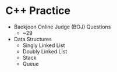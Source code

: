 # C++ Practice
- Baekjoon Online Judge (BOJ) Questions
  - ~29
- Data Structures
  - Singly Linked List
  - Doubly Linked List
  - Stack
  - Queue